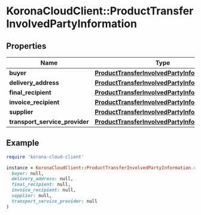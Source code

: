 # KoronaCloudClient::ProductTransferInvolvedPartyInformation

## Properties

| Name | Type | Description | Notes |
| ---- | ---- | ----------- | ----- |
| **buyer** | [**ProductTransferInvolvedPartyInformationData**](ProductTransferInvolvedPartyInformationData.md) |  | [optional] |
| **delivery_address** | [**ProductTransferInvolvedPartyInformationData**](ProductTransferInvolvedPartyInformationData.md) |  | [optional] |
| **final_recipient** | [**ProductTransferInvolvedPartyInformationData**](ProductTransferInvolvedPartyInformationData.md) |  | [optional] |
| **invoice_recipient** | [**ProductTransferInvolvedPartyInformationData**](ProductTransferInvolvedPartyInformationData.md) |  | [optional] |
| **supplier** | [**ProductTransferInvolvedPartyInformationData**](ProductTransferInvolvedPartyInformationData.md) |  | [optional] |
| **transport_service_provider** | [**ProductTransferInvolvedPartyInformationData**](ProductTransferInvolvedPartyInformationData.md) |  | [optional] |

## Example

```ruby
require 'korona-cloud-client'

instance = KoronaCloudClient::ProductTransferInvolvedPartyInformation.new(
  buyer: null,
  delivery_address: null,
  final_recipient: null,
  invoice_recipient: null,
  supplier: null,
  transport_service_provider: null
)
```

